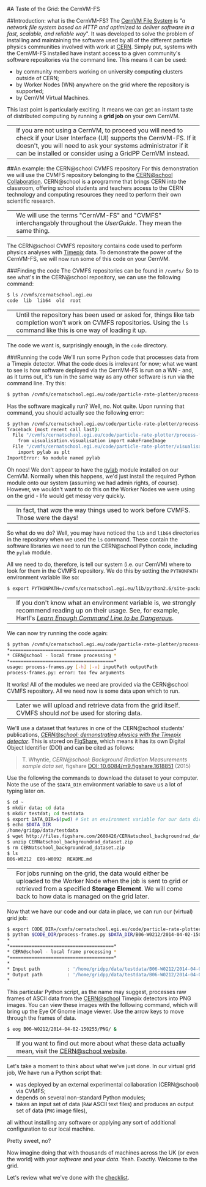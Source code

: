 #A Taste of the Grid: the CernVM-FS

##Introduction: what is the CernVM-FS?
The [CernVM File System](http://cernvm.cern.ch/portal/startcvmfs)
is _"a network file system based on HTTP and optimized to deliver
software in a fast, scalable, and reliable way_".
It was developed to solve the problem of installing and
maintaining the software used by all of the different
particle physics communities involved with work at
[CERN](https://cern.ch).
Simply put, systems with the CernVM-FS installed have
instant access to a given community's software repositories
via the command line. This means it can be used:

* by community members working on university computing clusters
outside of CERN;
* by Worker Nodes (WN) anywhere on the grid where the repository is supported;
* by CernVM Virtual Machines.

This last point is particularly exciting. It means we can get
an instant taste of distributed computing by running a
**grid job** on your own CernVM. 


<table>
<tr>
<td align='center'><i class="fa fa-warning" style='font-size:3em'></i></td>
<td>
If you are not using a CernVM,
to proceed you will need to check if
your User Interface (UI) supports the CernVM-FS.
If it doesn't, you will need
to ask your systems administrator if it can be installed
or consider using a GridPP CernVM instead.
</td>
</tr>
</table>

##An example: the CERN@school CVMFS repository
For this demonstration we will use the CVMFS repository
belonging to the
[CERN@school Collaboration](http://cernatschool.web.cern.ch).
CERN@school is a programme that brings CERN into the classroom,
offering school students and teachers access to the CERN
technology and computing resources they need to perform their
own scientific research.

<table>
<tr>
<td align='center'><i class="fa fa-warning" style='font-size:3em'></i></td>
<td>
We will use the terms "CernVM-FS" and "CVMFS" interchangably throughout
the <em>UserGuide</em>. They mean the same thing.
</td>
</tr>
</table>

The CERN@school CVMFS repository contains code used to perform
physics analyses with
[Timepix](http://medipix.web.cern.ch) data.
To demonstrate the power of the CernVM-FS,
we will now run some of this code on your CernVM.

###Finding the code
The CVMFS repositories can be found in `/cvmfs/`
So to see what's in the CERN@school repository,
we can use the following command:

```bash
$ ls /cvmfs/cernatschool.egi.eu
code  lib  lib64  old  root
```

<table>
<tr>
<td align='center'><i class="fa fa-warning" style='font-size:3em'></i></td>
<td>
Until the repository has been used or asked for,
things like tab completion won't work on CVMFS
repositories. Using the <code>ls</code> command like this
is one way of loading it up.
</td>
</tr>
</table>

The code we want is, surprisingly enough,
in the `code` directory.

###Running the code
We'll run some Python code that processes data from
a Timepix detector. What the code does is irrelevant for
now; what we want to see is how software deployed via the
CernVM-FS is run on a WN - and, as it turns out, it's
run in the same way as any other software is run via the
command line. Try this:

```bash
$ python /cvmfs/cernatschool.egi.eu/code/particle-rate-plotter/process-frames.py
```

Has the software magically run? Well, no. Not quite.
Upon running that command, you should actually
see the following error:

```bash
$ python /cvmfs/cernatschool.egi.eu/code/particle-rate-plotter/process-frames.py
Traceback (most recent call last):
  File "/cvmfs/cernatschool.egi.eu/code/particle-rate-plotter/process-frames.py", line 36, in <module>
    from visualisation.visualisation import makeFrameImage
  File "/cvmfs/cernatschool.egi.eu/code/particle-rate-plotter/visualisation/visualisation.py", line 12, in <module>
    import pylab as plt
ImportError: No module named pylab
```

Oh noes! We don't appear to have the
[pylab](http://scipy.github.io/old-wiki/pages/PyLab)
module installed on our CernVM.
Normally when this happens, we'd just install the
required Python module onto our system
(assuming we had admin rights, of course).
However, we wouldn't want to do this on the
Worker Nodes we were using on the grid - life would
get messy very quickly.

<table>
<tr>
<td align='center'><i class="fa fa-info-circle" style='font-size:3em'></i></td>
<td>
In fact, that <em>was</em> the way things used to work before CVMFS.
Those were the days!
</td>
</tr>
</table>

So what do we do? Well, you may have noticed the
`lib` and `lib64` directories in the repository when we used
the `ls` command. These contain the software libraries we
need to run the CERN@school Python code, including the
`pylab` module.

All we need to do, therefore, is tell our system
(i.e. our CernVM) where to look for them in the
CVMFS repository. We do this by setting the
`PYTHONPATH` environment variable like so:

```bash
$ export PYTHONPATH=/cvmfs/cernatschool.egi.eu/lib/python2.6/site-packages/:/cvmfs/cernatschool.egi.eu/lib64/python2.6/site-packages/:$PYTHONPATH
```

<table>
<tr>
<td align='center'><i class="fa fa-lightbulb-o" style='font-size:3em'></i></td>
<td>
If you don't know what an environment variable is,
we strongly recommend reading up on their usage.
See, for example, Hartl's
<em><a href='http://www.learnenough.com/command-line-tutorial' target='_blank'>Learn Enough Command Line to be Dangerous</a></em>.
</td>
</tr>
</table>

We can now try running the code again:

```bash
$ python /cvmfs/cernatschool.egi.eu/code/particle-rate-plotter/process-frames.py
*======================================*
* CERN@school - local frame processing *
*======================================*
usage: process-frames.py [-h] [-v] inputPath outputPath
process-frames.py: error: too few arguments
```

It works! All of the modules we need are provided via
the CERN@school CVMFS repository. All we need now is some
data upon which to run.

<table>
<tr>
<td align='center'><i class="fa fa-lightbulb-o" style='font-size:3em'></i></td>
<td>
Later we will upload and retrieve data from the grid itself.
CVMFS should <em>not</em> be used for storing data.
</td>
</tr>
</table>

We'll use a dataset that features in one of the
CERN@school students' publications,
_[CERN@school: demonstrating physics with the Timepix detector](http://dx.doi.org/10.1080/00107514.2015.1045193)_.
This is stored on [FigShare](http://figshare.com),
which means it has its own
Digital Object Identifier (DOI) and can be cited as follows:

> T. Whyntie, _CERN@school: Background Radiation Measurements sample data set_, figshare
> [DOI: 10.6084/m9.figshare.1618851](http://dx.doi.org/10.6084/m9.figshare.1618851) (2015)

Use the following the commands to download the dataset to your
computer. Note the use of the `$DATA_DIR` environment variable
to save us a lot of typing later on.

```bash
$ cd ~
$ mkdir data; cd data
$ mkdir testdat; cd testdata
$ export DATA_DIR=$(pwd) # Set an environment variable for our data directory.
$ echo $DATA_DIR
/home/gridpp/data/testdata
$ wget http://files.figshare.com/2600426/CERNatschool_backgroundrad_dataset.zip
$ unzip CERNatschool_backgroundrad_dataset.zip
$ rm CERNatschool_backgroundrad_dataset.zip
$ ls
B06-W0212  E09-W0092  README.md
```

<table>
<tr>
<td align='center'><i class="fa fa-info-circle" style='font-size:3em'></i></td>
<td>
For jobs running on the grid,
the data would either be uploaded to the Worker Node when the
job is sent to grid or retrieved from a specified
<strong>Storage Element</strong>.
We will come back to how data is managed on the grid later.
</td>
</tr>
</table>

Now that we have our code and our data in place,
we can run our (virtual) grid job:

```bash
$ export CODE_DIR=/cvmfs/cernatschool.egi.eu/code/particle-rate-plotter/
$ python $CODE_DIR/process-frames.py $DATA_DIR/B06-W0212/2014-04-02-150255/ $DATA_DIR/B06-W0212/2014-04-02-150255/
*
*======================================*
* CERN@school - local frame processing *
*======================================*
*
* Input path          : '/home/gridpp/data/testdata/B06-W0212/2014-04-02-150255/'
* Output path         : '/home/gridpp/data/testdata/B06-W0212/2014-04-02-150255/'
*
```

This particular Python script,
as the name may suggest,
processes raw frames of ASCII data from the
[CERN@school](https://cernatschool.web.cern.ch)
Timepix detectors into PNG images.
You can view these images with
the following command, which will bring up the
Eye Of Gnome image viewer.
Use the arrow keys to move through the frames of data.

```bash
$ eog B06-W0212/2014-04-02-150255/PNG/ &
```

<table>
<tr>
<td align='center'><i class="fa fa-info-circle" style='font-size:3em'></i></td>
<td>
If you want to find out more about what these data actually mean,
visit the <a href='https://cernatschool.web.cern.ch' target='_blank'>CERN@school website</a>.
</td>
</tr>
</table>

Let's take a moment to think about what we've just done.
In our virtual grid job, We have run a Python script that:

* was deployed by an external experimental collaboration
(CERN@school) via CVMFS; 
* depends on several non-standard Python modules;
* takes an input set of data (`RAW` ASCII text files)
and produces an output set of data (`PNG` image files),

all without installing any software or applying any sort of
additional configuration to our local machine.

Pretty sweet, no?

Now imagine doing that with thousands of machines across
the UK (or even the world) with _your software_ and
_your data_. Yeah. Exactly. Welcome to the grid.

Let's review what we've done with the [checklist](checklist.html).

